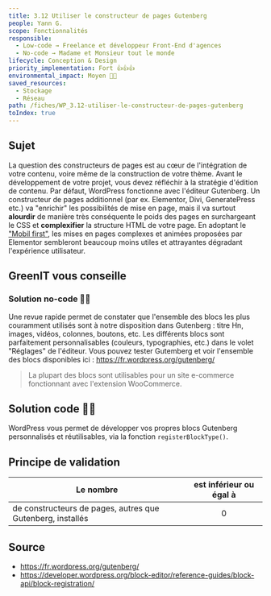 ```yaml
---
title: 3.12 Utiliser le constructeur de pages Gutenberg
people: Yann G.
scope: Fonctionnalités
responsible:
  - Low-code → Freelance et développeur Front-End d'agences
  - No-code → Madame et Monsieur tout le monde
lifecycle: Conception & Design
priority_implementation: Fort 👍👍👍
environmental_impact: Moyen 🌱🌱
saved_resources:
  - Stockage
  - Réseau
path: /fiches/WP_3.12-utiliser-le-constructeur-de-pages-gutenberg
toIndex: true
---
```


## Sujet

La question des constructeurs de pages est au cœur de l'intégration de votre contenu, voire même de la construction de votre thème. Avant le développement de votre projet, vous devez réfléchir à la stratégie d'édition de contenu. Par défaut, WordPress fonctionne avec l'éditeur Gutenberg.
Un constructeur de pages additionnel (par ex. Elementor, Divi, GeneratePress etc.) va "enrichir" les possibilités de mise en page, mais il va surtout **alourdir** de manière très conséquente le poids des pages en surchargeant le CSS et **complexifier** la structure HTML de votre page. En adoptant le ["Mobil first"](/20.%20Concevoir%20vos%20sites%20en%20Mobile%20First.md), les mises en pages complexes et animées proposées par Elementor sembleront beaucoup moins utiles et attrayantes dégradant l'expérience utilisateur.

## GreenIT vous conseille

### Solution no-code 🌱🌱

Une revue rapide permet de constater que l'ensemble des blocs les plus couramment utilisés sont à notre disposition dans Gutenberg : titre Hn, images, vidéos, colonnes, boutons, etc. Les différents blocs sont parfaitement personnalisables (couleurs, typographies, etc.) dans le volet "Réglages" de l'éditeur.
Vous pouvez tester Gutemberg et voir l'ensemble des blocs disponibles ici : https://fr.wordpress.org/gutenberg/

> La plupart des blocs sont utilisables pour un site e-commerce fonctionnant avec l'extension WooCommerce.

## Solution code 🌱🌱

WordPress vous permet de développer vos propres blocs Gutenberg personnalisés et réutilisables, via la fonction `registerBlockType()`.

## Principe de validation

| Le nombre                                                  | est inférieur ou égal à |
| ---------------------------------------------------------- | :---------------------: |
| de constructeurs de pages, autres que Gutenberg, installés |            0            |

## Source

- https://fr.wordpress.org/gutenberg/
- https://developer.wordpress.org/block-editor/reference-guides/block-api/block-registration/
